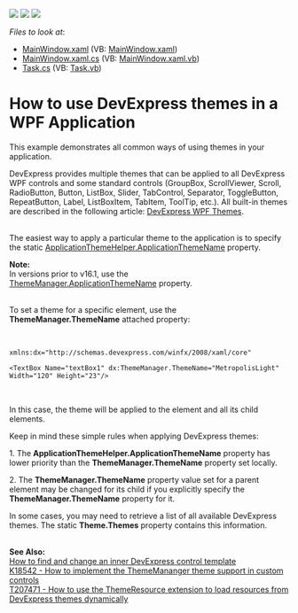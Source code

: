<!-- default badges list -->
![](https://img.shields.io/endpoint?url=https://codecentral.devexpress.com/api/v1/VersionRange/128642380/21.1.5%2B)
[![](https://img.shields.io/badge/Open_in_DevExpress_Support_Center-FF7200?style=flat-square&logo=DevExpress&logoColor=white)](https://supportcenter.devexpress.com/ticket/details/T128436)
[![](https://img.shields.io/badge/📖_How_to_use_DevExpress_Examples-e9f6fc?style=flat-square)](https://docs.devexpress.com/GeneralInformation/403183)
<!-- default badges end -->
<!-- default file list -->
*Files to look at*:

* [MainWindow.xaml](./CS/DevExpress.Examples.ThemeSwitcher/MainWindow.xaml) (VB: [MainWindow.xaml](./VB/DevExpress.Examples.ThemeSwitcher/MainWindow.xaml))
* [MainWindow.xaml.cs](./CS/DevExpress.Examples.ThemeSwitcher/MainWindow.xaml.cs) (VB: [MainWindow.xaml.vb](./VB/DevExpress.Examples.ThemeSwitcher/MainWindow.xaml.vb))
* [Task.cs](./CS/DevExpress.Examples.ThemeSwitcher/Task.cs) (VB: [Task.vb](./VB/DevExpress.Examples.ThemeSwitcher/Task.vb))
<!-- default file list end -->
# How to use DevExpress themes in a WPF Application


<p>This example demonstrates all common ways of using themes in your application.</p>
<p>DevExpress provides multiple themes that can be applied to all DevExpress WPF controls and some standard controls (GroupBox, ScrollViewer, Scroll, RadioButton, Button, ListBox, Slider, TabControl, Separator, ToggleButton, RepeatButton, Label, ListBoxItem, TabItem, ToolTip, etc.). All built-in themes are described in the following article: <a href="http://documentation.devexpress.com/#WPF/CustomDocument7407">DevExpress WPF Themes</a>.</p>
<p><br>The easiest way to apply a particular theme to the application is to specify the static <a href="https://documentation.devexpress.com/#CoreLibraries/DevExpressXpfCoreApplicationThemeHelper_ApplicationThemeNametopic">ApplicationThemeHelper.ApplicationThemeName</a> property.</p>
<p><strong>Note:</strong><br>In versions prior to v16.1, use the <a href="https://documentation.devexpress.com/#WPF/DevExpressXpfCoreThemeManager_ApplicationThemeNametopic">ThemeManager.ApplicationThemeName</a> property.</p>
<p><br>To set a theme for a specific element, use the <strong>ThemeManager.ThemeName</strong> attached property:</p>
<p> </p>


```xaml
xmlns:dx="http://schemas.devexpress.com/winfx/2008/xaml/core"

<TextBox Name="textBox1" dx:ThemeManager.ThemeName="MetropolisLight" Width="120" Height="23"/>
```


<p> </p>
<p>In this case, the theme will be applied to the element and all its child elements.</p>
<p>Keep in mind these simple rules when applying DevExpress themes:</p>
<p>1. The <strong>ApplicationThemeHelper.ApplicationThemeName</strong> property has lower priority than the <strong>ThemeManager.ThemeName</strong> property set locally.</p>
<p>2. The <strong>ThemeManager.ThemeName</strong> property value set for a parent element may be changed for its child if you explicitly specify the <strong>ThemeManager.ThemeName</strong> property for it.</p>
<p>In some cases, you may need to retrieve a list of all available DevExpress themes. The static <strong>Theme.Themes</strong> property contains this information.</p>
<p> <br><strong>See Also:</strong><br><a href="https://www.devexpress.com/Support/Center/p/T361488">How to find and change an inner DevExpress control template</a><br><a href="https://www.devexpress.com/Support/Center/p/K18542">K18542 - How to implement the ThemeMananger theme support in custom controls</a><br><a href="https://www.devexpress.com/Support/Center/p/T207471">T207471 - How to use the ThemeResource extension to load resources from DevExpress themes dynamically</a></p>

<br/>


